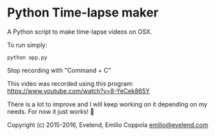 # Python Time-lapse maker
A Python script to make time-lapse videos on OSX.

To run simply:
```
python app.py
```
Stop recording with "Command + C"

This video was recorded using this program:
https://www.youtube.com/watch?v=8-YeCek865Y

There is a lot to improve and I will keep working on it depending on my needs. For now it just works! :tada:

Copyright (c) 2015-2016, Evelend, Emilio Coppola <emilio@evelend.com>